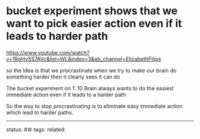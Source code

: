 # bucket experiment shows that we want to pick easier action even if it leads to harder path
https://www.youtube.com/watch?v=1RgHvSS7AVc&list=WL&index=3&ab_channel=ElizabethFilips

so the Idea is that we procrastinate when we try to make our brain do something harder then it clearly sees it can do

The bucket experiment on 1: 10 
Brain always wants to do the easiest immediate action even if it leads to a harder path

So the way to stop procrastinating is to eliminate easy immediate action which lead to harder paths.

--- 
status: #⚙️ 
tags: 
related: 